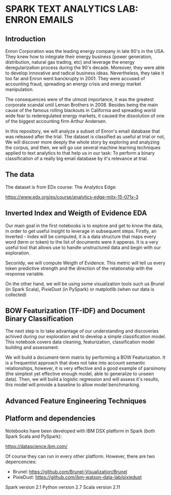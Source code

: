 
#   SPARK TEXT ANALYTICS LAB: ENRON EMAILS

## Introduction

Enron Corporation was the leading energy company in late 90's in the USA. They knew how to integrate their energy business (power generation, distribution, natural gas trading, etc) and leverage the energy deregularization process during the 90's decade. Moreover, they were able to develop innovative and radical business ideas. Nevertheless, they take it too far and Enron went banckrupty in 2001. They were accused of accounting fraud, spreading an energy crisis and energy market manipulation.

The consequences were of the utmost importance, it was the greatest corporate scandal until Leman Brothers in 2008. Besides being the main cause of the famous rolling blackouts in California and spreading world wide fear to rederegulated energy markets, it caused the dissolution of one of the biggest accounting firm Arthur Andersen.

In this repository,  we will analyze a subset of Enron's email database that was released after the trial. The dataset is classified as useful at trial or not, We will discover more deeply the whole story by exploring and analyzing the corpus, and then, we will go use several machine learning techniques applied to text analytics to that help us in our task: To perform a binary classification of a really big email database by it's relevance at trial.

## The data
The dataset is from EDx course: The Analytics Edge:

https://www.edx.org/es/course/analytics-edge-mitx-15-071x-3


## Inverted Index and Weigth of Evidence EDA

Our main goal in the first notebooks is to explore and get to know the data, in order to get useful insight to leverage in subsequent steps. Firstly,  an Inverted - Index will be computed, it is a data structure that maps every word (term or token) to the list of documents were it apperas. It is a very useful tool that allows use to handle unstructured data and begin with our exploration.

Seconldy, we will compute Weigth of Evidence. This metric will tell us every token predictive strength and the direction of the relationship with the response variable.

On the other hand, we will be using some visualization tools such us Brunel (in Spark Scala), PixieDust (in PySpark) or matplotlib (when our data is collected)


## BOW Featurization (TF-IDF) and Document Binary Classification

The next step is to take advantage of our understanding and discoveries achived during our exploration and to develop a simple classification model. This notebook covers data cleaning, featurization, classification model building and assessment. 

We will build a document-term matrix by performing a BOW Featurization. It is a frequentist approach that does not take into account semantic relationships, however, it is very effective and a good example of parsimony (the simplest yet effective enough model, able to generalize to unseen data). Then, we will build a logistic regression and will assess it's results, this model will provide a baseline to allow model benchmarking.

## Advanced Feature Engineering Techniques

 

## Platform and dependencies
Notebooks have been developed with IBM DSX platform in Spark (both Spark Scala and PySpark): 

https://datascience.ibm.com/

Of course they can run in every other platform. However, there are two depencencies:
* Brunel: https://github.com/Brunel-Visualization/Brunel
* PixieDust: https://github.com/ibm-watson-data-lab/pixiedust

Spark version 2.1
Python version 2.7
Scala version 2.11

```python

```
